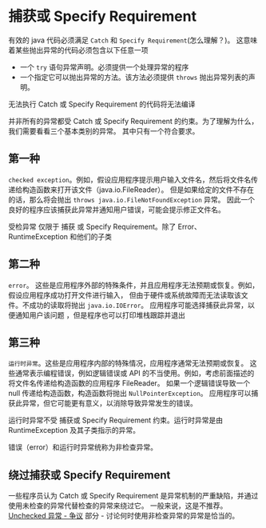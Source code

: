 # 捕获或 Specify Requirement
有效的 java 代码必须满足 `Catch` 和 `Specify Requirement`(怎么理解？)。
这意味着某些抛出异常的代码必须包含以下任意一项

* 一个 `try` 语句异常声明。必须提供一个处理异常的程序
* 一个指定它可以抛出异常的方法。该方法必须提供 `throws` 抛出异常列表的声明。

无法执行 Catch 或 Specify Requirement 的代码将无法编译

并非所有的异常都受 Catch 或 Specify Requirement 的约束。为了理解为什么，我们需要看看三个基本类别的异常。
其中只有一个符合要求。


## 第一种
`checked exception`。例如，假设应用程序提示用户输入文件名，然后将文件名传递给构造函数来打开该文件（java.io.FileReader）。
但是如果给定的文件不存在的话，那么将会抛出 `throws java.io.FileNotFoundException` 异常。
因此一个良好的程序应该捕获此异常并通知用户错误，可能会提示修正文件名。

受检异常 仅限于 捕获 或 Specify Requirement。除了 Error、RuntimeException 和他们的子类

## 第二种
`error`。 这些是应用程序外部的特殊条件，并且应用程序无法预期或恢复。例如，假设应用程序成功打开文件进行输入，
但由于硬件或系统故障而无法读取该文件。不成功的读取将抛出 `java.io.IOError`。
应用程序可能选择捕获此异常，以便通知用户该问题 ，但是程序也可以打印堆栈跟踪并退出

## 第三种
`运行时异常`。这些是应用程序内部的特殊情况，应用程序通常无法预期或恢复。
这些通常表示编程错误，例如逻辑错误或 API 的不当使用。例如，考虑前面描述的将文件名传递给构造函数的应用程序 FileReader。
如果一个逻辑错误导致一个 null 传递给构造函数，构造函数将抛出 `NullPointerException`。
应用程序可以捕获此异常，但它可能更有意义，以消除导致异常发生的错误。

运行时异常不受 捕获或 Specify Requirement 约束。运行时异常是由 RuntimeException 及其子类指示的异常。

错误（error）和运行时异常统称为非检查异常。

## 绕过捕获或 Specify Requirement
一些程序员认为 Catch 或 Specify Requirement 是异常机制的严重缺陷，并通过使用未检查的异常代替检查的异常来绕过它。
一般来说，这是不推荐。[Unchecked 异常 - 争议](./runtime.md) 部分 - 讨论何时使用非检查异常的异常是恰当的。
